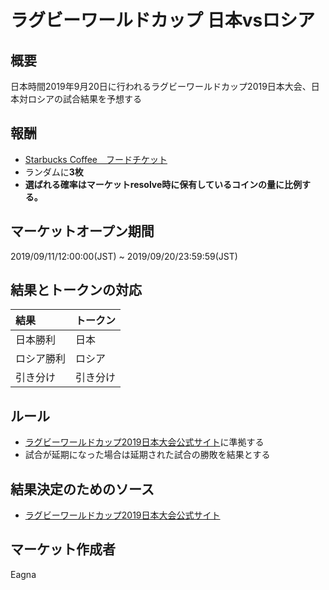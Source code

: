 # ラグビーワールドカップ 日本vsロシア
## 概要

日本時間2019年9月20日に行われるラグビーワールドカップ2019日本大会、日本対ロシアの試合結果を予想する

## 報酬

- [Starbucks Coffee　フードチケット](https://giftee.co/gifts/detail/1102/sku/1535)
- ランダムに**3枚**
- **選ばれる確率はマーケットresolve時に保有しているコインの量に比例する。**

## マーケットオープン期間

2019/09/11/12:00:00(JST) ~ 2019/09/20/23:59:59(JST)

## 結果とトークンの対応

| 結果 | トークン |
|:---|:---|
| 日本勝利 | 日本 |
| ロシア勝利 | ロシア |
| 引き分け | 引き分け |

## ルール

- [ラグビーワールドカップ2019日本大会公式サイト](https://www.rugbyworldcup.com/)に準拠する
- 試合が延期になった場合は延期された試合の勝敗を結果とする

## 結果決定のためのソース

- [ラグビーワールドカップ2019日本大会公式サイト](https://www.rugbyworldcup.com/)

## マーケット作成者

Eagna
